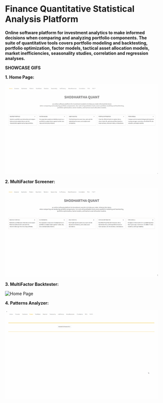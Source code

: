 # Finance Quantitative Statistical Analysis Platform </br>
<b>Online software platform for investment analytics to make informed decisions  when comparing and analyzing portfolio components. The suite of quantitative tools covers portfolio modeling and backtesting, portfolio optimization, factor models, tactical asset allocation models, market inefficiencies, seasonality studies, correlation and regression analyses. </b> </br>


<b>SHOWCASE GIFS</b> </br>

<b>1. Home Page:</b>

![Home Page](DEMOS/home_page.gif) </br>

<b>2. MultiFactor Screener:</b>

![Home Page](DEMOS/multifactor_stocks_screener.gif) </br>

<b>3. MultiFactor Backtester:</b>

![Home Page](DEMOS/multifactor_backtester.gif) </br>

<b>4. Patterns Analyzer:</b>

![Home Page](DEMOS/chart_patterns.gif) </br>
